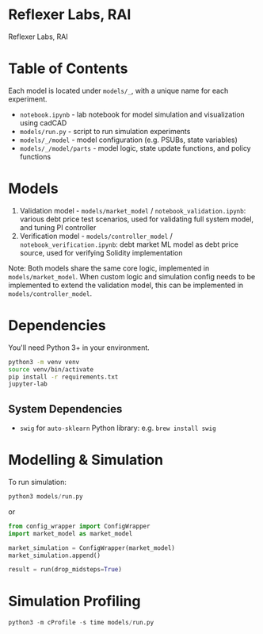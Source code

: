 Reflexer Labs, RAI
=======
Reflexer Labs, RAI

# Table of Contents

Each model is located under `models/_`, with a unique name for each experiment.

* `notebook.ipynb` - lab notebook for model simulation and visualization using cadCAD
* `models/run.py` - script to run simulation experiments
* `models/_/model` - model configuration (e.g. PSUBs, state variables)
* `models/_/model/parts` - model logic, state update functions, and policy functions

# Models

1. Validation model - `models/market_model` / `notebook_validation.ipynb`: various debt price test scenarios, used for validating full system model, and tuning PI controller
2. Verification model - `models/controller_model` / `notebook_verification.ipynb`: debt market ML model as debt price source, used for verifying Solidity implementation

Note: Both models share the same core logic, implemented in `models/market_model`. When custom logic and simulation config needs to be implemented to extend the validation model, this can be implemented in `models/controller_model`.

# Dependencies

You'll need Python 3+ in your environment.

```bash
python3 -m venv venv
source venv/bin/activate
pip install -r requirements.txt
jupyter-lab
```

## System Dependencies

* `swig` for `auto-sklearn` Python library: e.g. `brew install swig`

# Modelling & Simulation

To run simulation:
```python
python3 models/run.py
```
or
```python
from config_wrapper import ConfigWrapper
import market_model as market_model

market_simulation = ConfigWrapper(market_model)
market_simulation.append()

result = run(drop_midsteps=True)
```

# Simulation Profiling

```python
python3 -m cProfile -s time models/run.py
```
